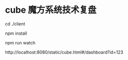 # cube 魔方系统技术复盘

cd ./client

npm install

npm run watch

http://localhost:8080/static/cube.html#/dashboard?id=123
